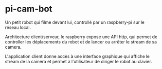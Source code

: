 # pi-cam-bot

Un petit robot qui filme devant lui, controllé par un raspberry-pi sur le réseau local.

Architecture client/serveur, le raspberry expose une API http, qui permet de controller les déplacements du robot et de lancer ou arrêter le stream de sa camera.

L'application client donne accès à une interface graphique qui affiche le stream de la camera et permet à l'utilisateur de diriger le robot au clavier.


